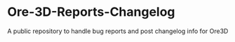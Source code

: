 # Ore-3D-Reports-Changelog
A public repository to handle bug reports and post changelog info for Ore3D
